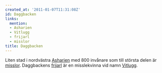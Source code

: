 ```yaml
---
created_at: '2011-01-07T11:31:08Z'
id: Daggbacken
links:
  mention:
  - Asharien
  - Vitlugg
  - frijarl
  - misslor
title: Daggbacken
---
```


Liten stad i nordvästra [Asharien] med 800 invånare som till största delen är [misslor]. Daggbackens
[frijarl] är en misslekvinna vid namn [Vitlugg].

  [Asharien]: Asharien
  [misslor]: misslor
  [frijarl]: frijarl
  [Vitlugg]: Vitlugg